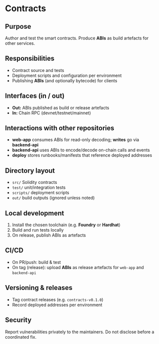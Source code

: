 # Contracts

## Purpose
Author and test the smart contracts. Produce **ABIs** as build artefacts for other services.

## Responsibilities
- Contract source and tests
- Deployment scripts and configuration per environment
- Publishing **ABIs** (and optionally bytecode) for clients

## Interfaces (in / out)
- **Out:** ABIs published as build or release artefacts
- **In:** Chain RPC (devnet/testnet/mainnet)

## Interactions with other repositories
- **web-app** consumes ABIs for read-only decoding; **writes** go via **backend-api**
- **backend-api** uses ABIs to encode/decode on-chain calls and events
- **deploy** stores runbooks/manifests that reference deployed addresses

## Directory layout
- `src/` Solidity contracts
- `test/` unit/integration tests
- `scripts/` deployment scripts
- `out/` build outputs (ignored unless noted)

## Local development
1. Install the chosen toolchain (e.g. **Foundry** or **Hardhat**)
2. Build and run tests locally
3. On release, publish ABIs as artefacts

## CI/CD
- On PR/push: build & test
- On tag (release): upload **ABIs** as release artefacts for `web-app` and `backend-api`

## Versioning & releases
- Tag contract releases (e.g. `contracts-v0.1.0`)
- Record deployed addresses per environment

## Security
Report vulnerabilities privately to the maintainers. Do not disclose before a coordinated fix.
